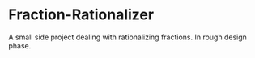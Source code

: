 # Fraction-Rationalizer
A small side project dealing with rationalizing fractions. In rough design phase. 
